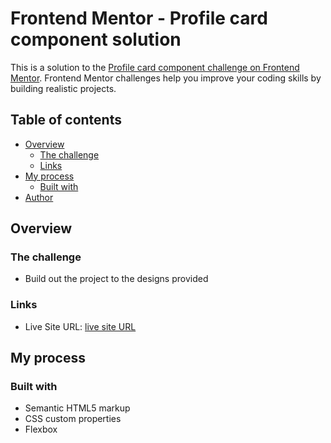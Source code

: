 # Frontend Mentor - Profile card component solution

This is a solution to the [Profile card component challenge on Frontend Mentor](https://www.frontendmentor.io/challenges/profile-card-component-cfArpWshJ). Frontend Mentor challenges help you improve your coding skills by building realistic projects. 

## Table of contents

- [Overview](#overview)
  - [The challenge](#the-challenge)
  - [Links](#links)
- [My process](#my-process)
  - [Built with](#built-with)
- [Author](#author)

## Overview

### The challenge

- Build out the project to the designs provided


### Links

- Live Site URL: [live site URL](https://zak00aria.github.io/Frontend-Mentor-Profile-card-component-solution/index.html)

## My process

### Built with

- Semantic HTML5 markup
- CSS custom properties
- Flexbox

